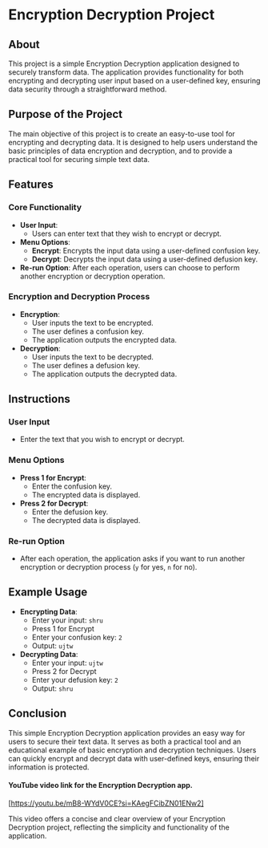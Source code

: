 # Encryption Decryption Project

## About
This project is a simple Encryption Decryption application designed to securely transform data. The application provides functionality for both encrypting and decrypting user input based on a user-defined key, ensuring data security through a straightforward method.

## Purpose of the Project
The main objective of this project is to create an easy-to-use tool for encrypting and decrypting data. It is designed to help users understand the basic principles of data encryption and decryption, and to provide a practical tool for securing simple text data.

## Features
### Core Functionality
- **User Input**:
  - Users can enter text that they wish to encrypt or decrypt.
- **Menu Options**:
  - **Encrypt**: Encrypts the input data using a user-defined confusion key.
  - **Decrypt**: Decrypts the input data using a user-defined defusion key.
- **Re-run Option**: After each operation, users can choose to perform another encryption or decryption operation.

### Encryption and Decryption Process
- **Encryption**:
  - User inputs the text to be encrypted.
  - The user defines a confusion key.
  - The application outputs the encrypted data.
- **Decryption**:
  - User inputs the text to be decrypted.
  - The user defines a defusion key.
  - The application outputs the decrypted data.

## Instructions
### User Input
- Enter the text that you wish to encrypt or decrypt.

### Menu Options
- **Press 1 for Encrypt**:
  - Enter the confusion key.
  - The encrypted data is displayed.
- **Press 2 for Decrypt**:
  - Enter the defusion key.
  - The decrypted data is displayed.

### Re-run Option
- After each operation, the application asks if you want to run another encryption or decryption process (`y` for yes, `n` for no).

## Example Usage
- **Encrypting Data**:
  - Enter your input: `shru`
  - Press 1 for Encrypt
  - Enter your confusion key: `2`
  - Output: `ujtw`
- **Decrypting Data**:
  - Enter your input: `ujtw`
  - Press 2 for Decrypt
  - Enter your defusion key: `2`
  - Output: `shru`

## Conclusion
This simple Encryption Decryption application provides an easy way for users to secure their text data. It serves as both a practical tool and an educational example of basic encryption and decryption techniques. Users can quickly encrypt and decrypt data with user-defined keys, ensuring their information is protected.

#### YouTube video link for the Encryption Decryption app.
[https://youtu.be/mB8-WYdV0CE?si=KAegFCibZN01ENw2]

This video offers a concise and clear overview of your Encryption Decryption project, reflecting the simplicity and functionality of the application. 
